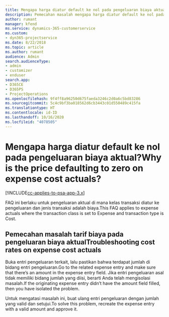 ```yaml
---
title: Mengapa harga diatur default ke nol pada pengeluaran biaya aktual?
description: Pemecahan masalah mengapa harga diatur default ke nol pada pengeluaran biaya aktual.
author: rumant
manager: kfend
ms.service: dynamics-365-customerservice
ms.custom:
- dyn365-projectservice
ms.date: 8/22/2018
ms.topic: article
ms.author: rumant
audience: Admin
search.audienceType:
- admin
- customizer
- enduser
search.app:
- D365CE
- D365PS
- ProjectOperations
ms.openlocfilehash: 9f4ff8a96250d675faeda3246c2d0a6c5bd83286
ms.sourcegitcommit: 5c4c9bf3ba018562d6cb3443c01d550489c415fa
ms.translationtype: HT
ms.contentlocale: id-ID
ms.lasthandoff: 10/16/2020
ms.locfileid: "4078505"
---
```

# <a name="why-is-the-price-defaulting-to-zero-on-expense-cost-actuals"></a><span data-ttu-id="17a58-103">Mengapa harga diatur default ke nol pada pengeluaran biaya aktual?</span><span class="sxs-lookup"><span data-stu-id="17a58-103">Why is the price defaulting to zero on expense cost actuals?</span></span>

[!INCLUDE[cc-applies-to-psa-app-3.x](../includes/cc-applies-to-psa-app-3x.md)]

<span data-ttu-id="17a58-104">FAQ ini berlaku untuk pengeluaran aktual di mana kelas transaksi diatur ke pengeluaran dan jenis transaksi adalah biaya.</span><span class="sxs-lookup"><span data-stu-id="17a58-104">This FAQ applies to expense actuals where the transaction class is set to Expense and transaction type is Cost.</span></span>

## <a name="troubleshooting-cost-rates-on-expense-cost-actuals"></a><span data-ttu-id="17a58-105">Pemecahan masalah tarif biaya pada pengeluaran biaya aktual</span><span class="sxs-lookup"><span data-stu-id="17a58-105">Troubleshooting cost rates on expense cost actuals</span></span>

<span data-ttu-id="17a58-106">Buka entri pengeluaran terkait, lalu pastikan bahwa terdapat jumlah di bidang entri pengeluaran.</span><span class="sxs-lookup"><span data-stu-id="17a58-106">Go to the related expense entry and make sure that there’s an amount in the expense entry field.</span></span> <span data-ttu-id="17a58-107">Jika entri pengeluaran asal tidak memiliki bidang jumlah yang diisi, berarti Anda telah mengisolasi masalah.</span><span class="sxs-lookup"><span data-stu-id="17a58-107">If the originating expense entry didn’t have the amount field filled, then you have isolated the problem.</span></span>
 
<span data-ttu-id="17a58-108">Untuk mengatasi masalah ini, buat ulang entri pengeluaran dengan jumlah yang valid dan setujui.</span><span class="sxs-lookup"><span data-stu-id="17a58-108">To solve this problem, recreate the expense entry with a valid amount and approve it.</span></span>
